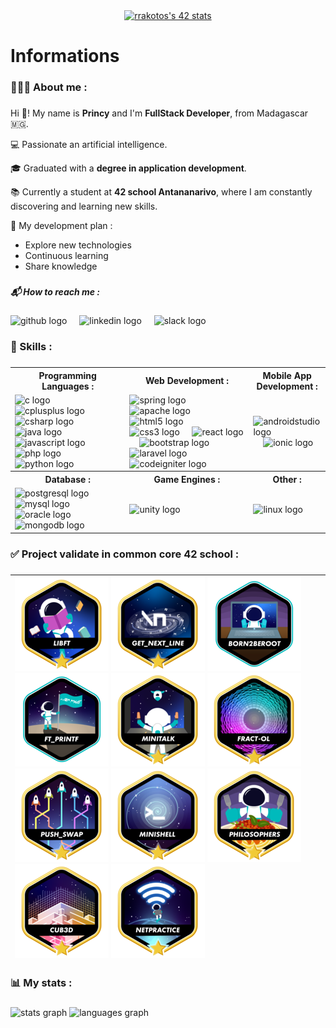 <div align="center">  
    <a href="https://github.com/oakoudad/badge42"><img src="https://badge.mediaplus.ma/greenbinary/rrakotos?1337Badge=off&UM6P=off" alt="rrakotos's 42 stats" /></a>
  </div>
  
  ###
  
  <h1 align="left">Informations</h1>
  
  ###
  
  <h3 align="left">​🧑🏻‍💻​ About me :</h3>
  
  ###
  
  Hi ​👋​! My name is **Princy** and I'm **FullStack Developer**, from Madagascar ​​🇲🇬​.
  
  ​​💻 ​Passionate an artificial intelligence.
  
  ​​🎓​ Graduated with a **degree in application development**.
  
  ​​​📚​ Currently a student at **42 school Antananarivo**, where I am constantly discovering and learning new skills.
  
  ​🌱​ My development plan :
   - Explore new technologies
  - Continuous learning
  - Share knowledge
  
  ###
  
  <h5 align="left">📬 How to reach me :</h5>
  
  ###
  
  <div align="left">
    <img src="https://skillicons.dev/icons?i=github" height="40" alt="github logo"  />
    <img width="12" />
    <img src="https://cdn.jsdelivr.net/gh/devicons/devicon/icons/linkedin/linkedin-original.svg" height="40" alt="linkedin logo"  />
    <img width="12" />
    <img src="https://cdn.jsdelivr.net/gh/devicons/devicon/icons/slack/slack-original.svg" height="40" alt="slack logo"  />
  </div>
  
  ###
  
  <h3 align="left">​​​🎯​​ Skills :</h3>
  
  ###
  
  <table  >
        <tr>
            <th>Programming Languages :</th>
            <th>Web Development :</th>
            <th>Mobile App Development :</th>
        </tr>
        <tr>
            <td>
                <img src="https://cdn.jsdelivr.net/gh/devicons/devicon/icons/c/c-original.svg" height="40" alt="c logo"  />
                <img width="12" />
                <img src="https://cdn.jsdelivr.net/gh/devicons/devicon/icons/cplusplus/cplusplus-original.svg" height="40" alt="cplusplus logo"  />
                <img width="12" />
                <img src="https://cdn.jsdelivr.net/gh/devicons/devicon/icons/csharp/csharp-original.svg" height="40" alt="csharp logo"  />
                <img width="12" />
                <img src="https://cdn.jsdelivr.net/gh/devicons/devicon/icons/java/java-original.svg" height="40" alt="java logo"  />
                <img width="12" />
                <img src="https://cdn.jsdelivr.net/gh/devicons/devicon/icons/javascript/javascript-original.svg" height="40" alt="javascript logo"  />
                <img width="12" />
                <img src="https://cdn.jsdelivr.net/gh/devicons/devicon/icons/php/php-original.svg" height="40" alt="php logo"  />
                <img width="12" />
                <img src="https://cdn.jsdelivr.net/gh/devicons/devicon/icons/python/python-original.svg" height="40" alt="python logo"  />
            </td>
            <td>
                <img src="https://cdn.jsdelivr.net/gh/devicons/devicon/icons/spring/spring-original.svg" height="40" alt="spring logo"  />
                <img width="12" />
                <img src="https://cdn.jsdelivr.net/gh/devicons/devicon/icons/apache/apache-original.svg" height="40" alt="apache logo"  />
                <img src="https://cdn.jsdelivr.net/gh/devicons/devicon/icons/html5/html5-original.svg" height="40" alt="html5 logo"  />
                <img width="12" />
                <img src="https://cdn.jsdelivr.net/gh/devicons/devicon/icons/css3/css3-original.svg" height="40" alt="css3 logo"  />
                <img width="12" />
                <img src="https://cdn.jsdelivr.net/gh/devicons/devicon/icons/react/react-original.svg" height="40" alt="react logo"  />
                <img width="12" />
                <img src="https://cdn.jsdelivr.net/gh/devicons/devicon/icons/bootstrap/bootstrap-original.svg" height="40" alt="bootstrap logo"  />
                 <img src="https://cdn.jsdelivr.net/gh/devicons/devicon/icons/laravel/laravel-original.svg" height="40" alt="laravel logo"  />
                <img width="12" />
                <img src="https://cdn.jsdelivr.net/gh/devicons/devicon/icons/codeigniter/codeigniter-plain.svg" height="40" alt="codeigniter logo"  />
            </td>
            <td>
                <img src="https://cdn.jsdelivr.net/gh/devicons/devicon/icons/androidstudio/androidstudio-original.svg" height="40" alt="androidstudio logo"  />
                <img width="12" />
                <img src="https://cdn.simpleicons.org/ionic/3880FF" height="40" alt="ionic logo"  />
            </td>
        </tr>
        <tr>
            <th>Database :</th>
            <th>Game Engines :</th>
            <th>Other :</th>
        </tr>
        <tr>
            <td>
                <img src="https://cdn.jsdelivr.net/gh/devicons/devicon/icons/postgresql/postgresql-original.svg" height="40" alt="postgresql logo"  />
                <img width="12" />
                <img src="https://cdn.jsdelivr.net/gh/devicons/devicon/icons/mysql/mysql-original.svg" height="40" alt="mysql logo"  />
                <img width="12" />
                <img src="https://cdn.jsdelivr.net/gh/devicons/devicon/icons/oracle/oracle-original.svg" height="40" alt="oracle logo"  />
                <img width="12" />
                <img src="https://cdn.jsdelivr.net/gh/devicons/devicon/icons/mongodb/mongodb-original.svg" height="40" alt="mongodb logo"  />
            </td>
            <td>
                <img src="https://cdn.simpleicons.org/unity/FFFFFF" height="40" alt="unity logo"  />
            </td>
            <td>
                <img src="https://cdn.jsdelivr.net/gh/devicons/devicon/icons/linux/linux-original.svg" height="40" alt="linux logo"  />
            </td>
        </tr>
    </table>
  
  
  ###
  
  <h3 align="left">✅​ Project validate in common core 42 school :</h3>
  
  ###
  
  
  | ![libft-bonus](./badges/libftm.png) ![get_next_line-bonus](./badges/get_next_linem.png) ![born2beroot](./badges/born2beroote.png) ![ft_printf](./badges/ft_printfe.png)  ![minitalk-bonus](./badges/minitalkm.png) ![fractol-bonus](./badges/fract-olm.png) ![push_swap-bonus](./badges/push_swapm.png) ![minishell](./badges/minishellm.png) ![philosophers](./badges/philosophersm.png) ![cub3d](./badges/cub3dm.png) ![netpractice](./badges/netpracticem.png)  |
  | :------------  |
  ###
  
  <h3 align="left">📊​ My stats :</h3>
  
  ###
  
  <div align="left">
    <img src="https://github-readme-stats.vercel.app/api?username=PrincyRaks&hide_title=false&hide_rank=false&show_icons=true&include_all_commits=true&count_private=true&disable_animations=false&theme=algolia&locale=en&hide_border=false&order=1" height="170" alt="stats graph"  />
    <img src="https://github-readme-stats.vercel.app/api/top-langs?username=PrincyRaks&locale=en&hide_title=false&layout=compact&card_width=320&langs_count=5&theme=algolia&hide_border=false&order=2" height="170" alt="languages graph"  />
  </div>
  
